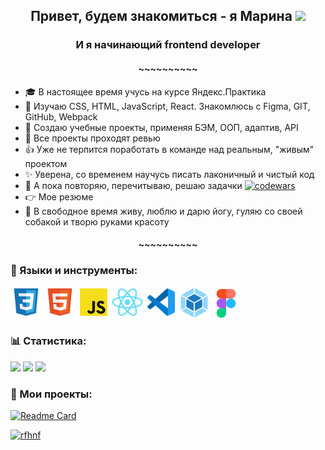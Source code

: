 <h2 align="center">Привет, будем знакомиться - я Марина</a> 
<img src="https://github.com/blackcater/blackcater/raw/main/images/Hi.gif" height="26"/></h2>
<h3 align="center">И я начинающий  frontend developer</h3>
<h4 align="center">~~~~~~~~~~</h4>
 
 - :mortar_board: В настоящее время учусь на курсе Яндекс.Практика
 - :mag_right:  Изучаю CSS, HTML, JavaScript, React. Знакомлюсь с Figma, GIT, GitHub, Webpack
 - :memo: Создаю учебные проекты, применяя БЭМ, ООП, адаптив, API
 - :eyes: Все проекты проходят ревью
 - :thumbsup:  Уже не терпится поработать в команде над реальным, "живым" проектом
 - :sparkles: Уверена, со временем научусь писать лаконичный и чистый код
 - :muscle:  А пока повторяю, перечитываю, решаю задачки [![codewars](https://www.codewars.com/users/gutmalina/badges/micro)](https://www.codewars.com/users/gutmalina/badges/micro) 
 - :point_right: Мое резюме
 - :dancer: В свободное время живу, люблю и дарю йогу, гуляю со своей собакой и творю руками красоту
 
<h4 align="center">~~~~~~~~~~</h4>
 
### :hammer: Языки и инструменты: 
<p><img src="./image/file_type_css_icon_130661.svg" height="50"> 
<img src="./image/file_type_html_icon_130541.svg" height="50"> 
<img src="./image/file_type_js_official_icon_130509.svg" height="50"> 
<img src="./image/react_original_logo_icon_146374.svg" height="50"> 
<img src="./image/file_type_vscode_icon_130084.svg" height="50"> 
<img src="./image/webpack_original_logo_icon_146300.svg" height="48"> 
<img src="./image/figma_logo_icon_170157.svg" height="46"></p>

### :bar_chart: Статистика: 

![](https://github-profile-summary-cards.vercel.app/api/cards/repos-per-language?username=gutmalina&theme=github_dark) 
![](https://github-profile-summary-cards.vercel.app/api/cards/stats?username=gutmalina&theme=github_dark)
![](https://github-profile-summary-cards.vercel.app/api/cards/profile-details?username=gutmalina&theme=github_dark)
 
 ### :pushpin: Мои проекты: 
 <!-- Ссылки -->
<!-- на репозиторий -->
[![Readme Card](https://github-readme-stats.vercel.app/api/pin/?username=gutmalina&repo=russian-travel)](https://github.com/gutmalina/russian-travel)
 
 <!-- на статистику подровная версия -->
<!-- [![Top Langs](https://github-readme-stats.vercel.app/api/top-langs/?username=gutmalina)](https://github.com/gutmalina/github-readme-stats) -->
          
[![rfhnf](https://i.pinimg.com/236x/9e/d3/4d/9ed34d5b830add717e51dd87e89ef9b2.jpg)](https://github.com/gutmalina/russian-travel.git)

 


<!-- на Codewars Большой (large):   -->
<!-- [![codewars](https://www.codewars.com/users/gutmalina/badges/large)](https://www.codewars.com/users/gutmalina/badges/large)    -->



<!-- не используется -->

<!-- ### Hi there 👋 -->

<!---ссылка на статистику Для компактной версии-->
<!-- [![Top Langs](https://github-readme-stats.vercel.app/api/top-langs/?username=gutmalina&layout=compact)](https://github.com/gutmalina/github-readme-stats) -->

<!-- ссылка на Codewars Маленький (small):   -->
<!-- [![codewars](https://www.codewars.com/users/gutmalina/badges/small)](https://www.codewars.com/users/gutmalina/badges/small)  -->

<!-- ссылка на Codewars Крошечный (micro):   -->
<!-- [![codewars](https://www.codewars.com/users/gutmalina/badges/micro)](https://www.codewars.com/users/gutmalina/badges/micro) -->

<!-- Бэйджики на языки и инструменты -->
<!--  ![Figma](https://img.shields.io/badge/figma-%23F24E1E.svg?style=for-the-badge&logo=figma&logoColor=white)
 NodeJS	![NodeJS](https://img.shields.io/badge/node.js-6DA55F?style=for-the-badge&logo=node.js&logoColor=white)
 ![React](https://img.shields.io/badge/react-%2320232a.svg?style=for-the-badge&logo=react&logoColor=%2361DAFB)
 ![React Router](https://img.shields.io/badge/React_Router-CA4245?style=for-the-badge&logo=react-router&logoColor=white)
 	![Webpack](https://img.shields.io/badge/webpack-%238DD6F9.svg?style=for-the-badge&logo=webpack&logoColor=black)
  ![JavaScript](https://img.shields.io/badge/javascript-%23323330.svg?style=for-the-badge&logo=javascript&logoColor=%23F7DF1E)
  ![HTML5](https://img.shields.io/badge/html5-%23E34F26.svg?style=for-the-badge&logo=html5&logoColor=white) -->
